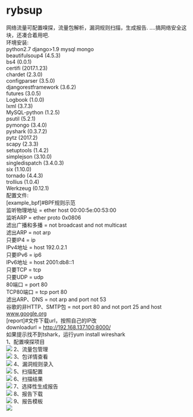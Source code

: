 # rybsup
网络流量可配置嗅探，流量包解析，漏洞规则扫描，生成报告. ....搞网络安全这块，还凑合着用吧.<br>
环境安装:<br>
python2.7 django>1.9 mysql mongo<br>
beautifulsoup4 (4.5.3)<br>
bs4 (0.0.1)<br>
certifi (2017.1.23)<br>
chardet (2.3.0)<br>
configparser (3.5.0)<br>
djangorestframework (3.6.2)<br>
futures (3.0.5)<br>
Logbook (1.0.0)<br>
lxml (3.7.3)<br>
MySQL-python (1.2.5)<br>
psutil (5.2.1)<br>
pymongo (3.4.0)<br>
pyshark (0.3.7.2)<br>
pytz (2017.2)<br>
scapy (2.3.3)<br>
setuptools (1.4.2)<br>
simplejson (3.10.0)<br>
singledispatch (3.4.0.3)<br>
six (1.10.0)<br>
tornado (4.4.3)<br>
trollius (1.0.4)<br>
Werkzeug (0.12.1)<br>
配置文件:<br>
[example_bpf]#BPF规则示范<br>
监听物理地址  = ether host 00:00:5e:00:53:00<br>
监听ARP = ether proto 0x0806<br>
滤出广播和多播 =  not broadcast and not multicast<br>
滤出ARP =  not arp<br>
只要IP4 =  ip<br>
IPv4地址 = host 192.0.2.1<br>
只要IPv6 = ip6<br>
IPv6地址  = host 2001:db8::1<br>
只要TCP = tcp<br>
只要UDP = udp<br>
80端口 = port 80<br>
TCP80端口 = tcp port 80<br>
滤出ARP、DNS = not arp and port not 53<br>
谷歌的非HTTP、SMTP包 = not port 80 and not port 25 and host www.google.org<br>
[report]#文件下载url，按照自己的IP改<br>
downloadurl = http://192.168.137.100:8000/<br>
如果提示找不到tshark，运行yum install wireshark<br>
1、配置嗅探项目<br>
 ![](https://github.com/pythonran/rybsup/blob/master/sniffer.jpg)
2、流量包管理<br>
 ![](https://github.com/pythonran/rybsup/blob/master/upload.png)
3、包详情查看<br>
 ![](https://github.com/pythonran/rybsup/blob/master/detail.png)
4、漏洞规则录入<br>
 ![](https://github.com/pythonran/rybsup/blob/master/bugs.png)
5、扫描配置<br>
 ![](https://github.com/pythonran/rybsup/blob/master/scanprofile.png)
6、扫描结果<br>
 ![](https://github.com/pythonran/rybsup/blob/master/scandetail.png)
7、选择性生成报告<br>
 ![](https://github.com/pythonran/rybsup/blob/master/repoter.png)
8、报告下载<br>
 ![](https://github.com/pythonran/rybsup/blob/master/repoters.png)
9、报告模板<br>
 ![](https://github.com/pythonran/rybsup/blob/master/final.png)

